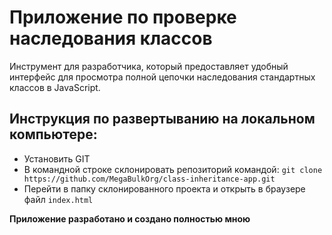 # Приложение по проверке наследования классов

Инструмент для разработчика, который предоставляет удобный интерфейс для просмотра полной цепочки наследования стандартных классов в JavaScript.

## Инструкция по развертыванию на локальном компьютере:

- Установить GIT
- В командной строке склонировать репозиторий командой: `git clone https://github.com/MegaBulkOrg/class-inheritance-app.git`
- Перейти в папку склонированного проекта и открыть в браузере файл `index.html`

**Приложение разработано и создано полностью мною**
